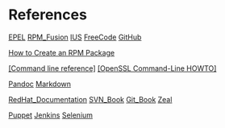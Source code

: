 References
==========

[EPEL](http://fedoraproject.org/wiki/EPEL)
[RPM_Fusion](http://rpmfusion.org/)
[IUS](http://iuscommunity.org)
[FreeCode](http://freecode.com/)
[GitHub](http://github.com)

[How to Create an RPM
Package](http://fedoraproject.org/wiki/How_to_create_an_RPM_package)

[[Command line reference]](http://ss64.com)
[[OpenSSL Command-Line HOWTO]](http://www.madboa.com/geek/openssl)

[Pandoc](http://johnmacfarlane.net/pandoc/)
[Markdown](http://daringfireball.net/projects/markdown/)

[RedHat_Documentation](https://access.redhat.com/site/documentation/en-US/)
[SVN_Book](http://svnbook.red-bean.com/)
[Git_Book](http://git-scm.com/book)
[Zeal](http://zealdocs.org/)

[Puppet](http://docs.puppetlabs.com/)
[Jenkins](http://jenkins-ci.org/)
[Selenium](http://docs.seleniumhq.org/)
